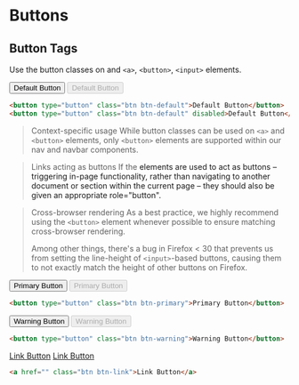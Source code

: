 # Buttons

## Button Tags

Use the button classes on and `<a>`, `<button>`, `<input>` elements.

<button type="button" class="btn btn-default">Default Button</button>
<button type="button" class="btn btn-default" disabled>Default Button</button>
```html
<button type="button" class="btn btn-default">Default Button</button>
<button type="button" class="btn btn-default" disabled>Default Button</button>

```

> Context-specific usage
> While button classes can be used on `<a>` and `<button>` elements, only `<button>` elements are supported within our nav and navbar components.

> Links acting as buttons
> If the <a> elements are used to act as buttons – triggering in-page functionality, rather than navigating to another document or section within the current page – they should also be given an appropriate role="button".

> Cross-browser rendering
> As a best practice, we highly recommend using the `<button>` element whenever possible to ensure matching cross-browser rendering.
>
> Among other things, there's a bug in Firefox &lt; 30 that prevents us from setting the line-height of `<input>`-based buttons, causing them to not exactly match the height of other buttons on Firefox.

<button type="button" class="btn btn-primary">Primary Button</button>
<button type="button" class="btn btn-primary" disabled>Primary Button</button>
```html
<button type="button" class="btn btn-primary">Primary Button</button>
```

<button type="button" class="btn btn-warning">Warning Button</button>
<button type="button" class="btn btn-warning" disabled>Warning Button</button>
```html
<button type="button" class="btn btn-warning">Warning Button</button>
```

<a href="" class="btn btn-link">Link Button</a>
<a href="" class="btn btn-link" disabled>Link Button</a>
```html
<a href="" class="btn btn-link">Link Button</a>
```
